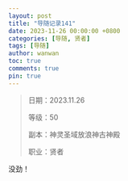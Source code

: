 ```yaml
---
layout: post
title: "导随记录141"
date: 2023-11-26 00:00:00 +0800
categories: [导随, 贤者]
tags: [导随]
author: wanwan
toc: true
comments: true
pin: true
---
```

> 日期：2023.11.26
>
> 等级：50
>
> 副本：神灵圣域放浪神古神殿
>
> 职业：贤者

没劲！